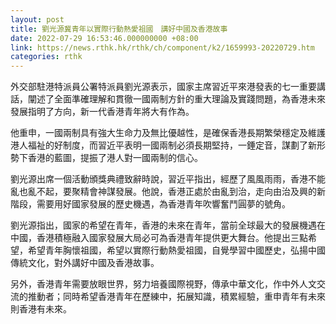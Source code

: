 ```yaml
---
layout: post
title: 劉光源冀青年以實際行動熱愛祖國　講好中國及香港故事
date: 2022-07-29 16:53:46.000000000 +08:00
link: https://news.rthk.hk/rthk/ch/component/k2/1659993-20220729.htm
categories: rthk
---
```


外交部駐港特派員公署特派員劉光源表示，國家主席習近平來港發表的七一重要講話，闡述了全面準確理解和貫徹一國兩制方針的重大理論及實踐問題，為香港未來發展指明了方向，新一代香港青年將大有作為。

他重申，一國兩制具有強大生命力及無比優越性，是確保香港長期繁榮穩定及維護港人福祉的好制度，而習近平表明一國兩制必須長期堅持，一錘定音，謀劃了新形勢下香港的藍圖，提振了港人對一國兩制的信心。

劉光源出席一個活動頒獎典禮致辭時說，習近平指出，經歷了風風雨雨，香港不能亂也亂不起，要聚精會神謀發展。他說，香港正處於由亂到治，走向由治及興的新階段，需要用好國家發展的歷史機遇，為香港青年吹響奮鬥圓夢的號角。

劉光源指出，國家的希望在青年，香港的未來在青年，當前全球最大的發展機遇在中國，香港積極融入國家發展大局必可為香港青年提供更大舞台。他提出三點希望，希望青年胸懷祖國，希望以實際行動熱愛祖國，自覺學習中國歷史，弘揚中國傳統文化，對外講好中國及香港故事。

另外，香港青年需要放眼世界，努力培養國際視野，傳承中華文化，作中外人文交流的推動者；同時希望香港青年在歷練中，拓展知識，積累經驗，重申青年有未來則香港有未來。
